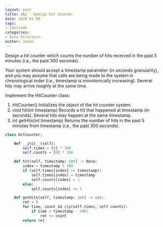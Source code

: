 ```yaml
---
layout: post
title: 362 - Design Hit Counter
date: 2020-01-09
tags:
- Leetcode
categories:
- Data Structure
author: Jason
---
```

Design a hit counter which counts the number of hits received in the past 5 minutes (i.e., the past 300 seconds).

Your system should accept a timestamp parameter (in seconds granularity), and you may assume that calls are being made to the system in chronological order (i.e., timestamp is monotonically increasing). Several hits may arrive roughly at the same time.

Implement the HitCounter class:

1. HitCounter() Initializes the object of the hit counter system.
2. void hit(int timestamp) Records a hit that happened at timestamp (in seconds). Several hits may happen at the same timestamp.
3. int getHits(int timestamp) Returns the number of hits in the past 5 minutes from timestamp (i.e., the past 300 seconds).

```python
class HitCounter:

    def __init__(self):
        self.times = [0] * 300
        self.counts = [0] * 300

    def hit(self, timestamp: int) -> None:
        index = timestamp % 300
        if (self.times[index] != timestamp):
            self.times[index] = timestamp
            self.counts[index] = 1
        else:
            self.counts[index] += 1

    def getHits(self, timestamp: int) -> int:
        ret = 0
        for time, count in zip(self.times, self.counts):
            if time > timestamp - 300:
                ret += count
        return ret
```
